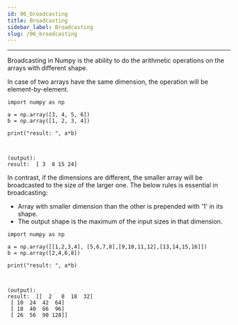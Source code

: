 ```yaml
---
id: 06_broadcasting
title: Broadcasting
sidebar_label: Broadcasting
slug: /06_broadcasting
---
```


---

Broadcasting in Numpy is the ability to do the arithmetic operations on the arrays with different shape.

In case of two arrays have the same dimension, the operation will be element-by-element.
```
import numpy as np

a = np.array([3, 4, 5, 6])
b = np.array([1, 2, 3, 4])

print("result: ", a*b)



(output):
result:  [ 3  8 15 24]
```

In contrast, if the dimensions are different, the smaller array will be broadcasted to the size of the larger one. The below rules is essential in broadcasting:
- Array with smaller dimension than the other is prepended with '1' in its shape.
- The output shape is the maximum of the input sizes in that dimension.

```
import numpy as np

a = np.array([[1,2,3,4], [5,6,7,8],[9,10,11,12],[13,14,15,16]])
b = np.array([2,4,6,8])

print("result: ", a*b)



(output):
result:  [[  2   8  18  32]
 [ 10  24  42  64]
 [ 18  40  66  96]
 [ 26  56  90 128]]
```
